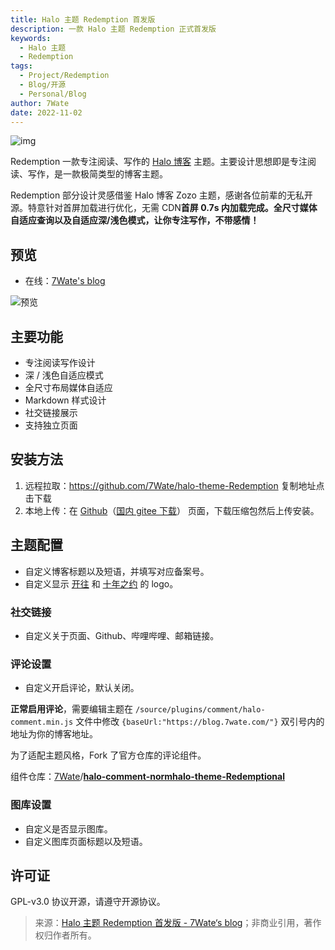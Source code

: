 ```yaml
---
title: Halo 主题 Redemption 首发版
description: 一款 Halo 主题 Redemption 正式首发版
keywords:
  - Halo 主题
  - Redemption
tags:
  - Project/Redemption
  - Blog/开源
  - Personal/Blog
author: 7Wate
date: 2022-11-02
---
```


![img](https://static.7wate.com/img/2022/11/02/4057d365c897c.png)

Redemption 一款专注阅读、写作的 [Halo 博客](https://halo.run/) 主题。主要设计思想即是专注阅读、写作，是一款极简类型的博客主题。

Redemption 部分设计灵感借鉴 Halo 博客 Zozo 主题，感谢各位前辈的无私开源。特意针对首屏加载进行优化，无需 CDN**首屏 0.7s 内加载完成。全尺寸媒体自适应查询以及自适应深/浅色模式，让你专注写作，不带感情！**

## 预览

- 在线：[7Wate's blog](https://blog.7wate.com/)

![预览](https://static.7wate.com/img/2022/11/02/2d110511570e6.gif)

## 主要功能

- 专注阅读写作设计
- 深 / 浅色自适应模式
- 全尺寸布局媒体自适应
- Markdown 样式设计
- 社交链接展示
- 支持独立页面

## 安装方法

1. 远程拉取：https://github.com/7Wate/halo-theme-Redemption 复制地址点击下载
2. 本地上传：在 [Github](https://github.com/7Wate/halo-theme-Redemption)（[国内 gitee 下载](https://gitee.com/wate7/redemption.git)） 页面，下载压缩包然后上传安装。

## 主题配置

- 自定义博客标题以及短语，并填写对应备案号。
- 自定义显示 [开往](https://gitee.com/link?target=https%3A%2F%2Ftravellings.link%2F) 和 [十年之约](https://gitee.com/link?target=https%3A%2F%2Fwww.foreverblog.cn%2F) 的 logo。

### 社交链接

- 自定义关于页面、Github、哔哩哔哩、邮箱链接。

### 评论设置

- 自定义开启评论，默认关闭。

**正常启用评论**，需要编辑主题在 `/source/plugins/comment/halo-comment.min.js` 文件中修改 `{baseUrl:"https://blog.7wate.com/"}` 双引号内的地址为你的博客地址。

为了适配主题风格，Fork 了官方仓库的评论组件。

组件仓库：[7Wate](https://gitee.com/link?target=https%3A%2F%2Fgithub.com%2F7Wate)/**[halo-comment-normhalo-theme-Redemptional](https://gitee.com/link?target=https%3A%2F%2Fgithub.com%2F7Wate%2Fhalo-comment-normal)**

### 图库设置

- 自定义是否显示图库。
- 自定义图库页面标题以及短语。

## 许可证

GPL-v3.0 协议开源，请遵守开源协议。

> 来源：[Halo 主题 Redemption 首发版 - 7Wate‘s blog](https://blog.7wate.com/?p=85)；非商业引用，著作权归作者所有。
